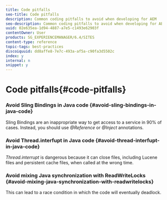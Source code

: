 ```yaml
---
title: Code pitfalls
seo-title: Code pitfalls
description: Common coding pitfalls to avoid when developing for AEM
seo-description: Common coding pitfalls to avoid when developing for AEM
uuid: 02e635ea-1d94-4887-a7e5-c1493e62903f
contentOwner: User
products: SG_EXPERIENCEMANAGER/6.4/SITES
content-type: reference
topic-tags: best-practices
discoiquuid: dd8affe8-7e7c-493a-af5a-c90fa3d5502c
index: y
internal: n
snippet: y
---
```


# Code pitfalls{#code-pitfalls}

### Avoid Sling Bindings in Java code {#avoid-sling-bindings-in-java-code}

Sling Bindings are an inappropriate way to get access to a service in 90% of cases. Instead, you should use *@Reference* or *@Inject* annotations.

### Avoid Thread.interfupt in Java code {#avoid-thread-interfupt-in-java-code}

*Thread.interrupt* is dangerous because it can close files, including Lucene files and persistent cache files, when called at the wrong time.

### Avoid mixing Java synchronization with ReadWriteLocks {#avoid-mixing-java-synchronization-with-readwritelocks}

This can lead to a race condition in which the code will eventually deadlock. 
